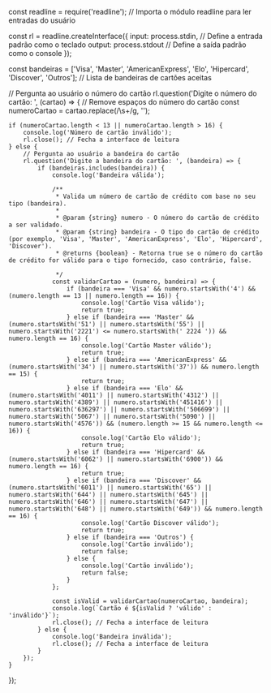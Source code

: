 
const readline = require('readline'); // Importa o módulo readline para ler entradas do usuário

const rl = readline.createInterface({
    input: process.stdin, // Define a entrada padrão como o teclado
    output: process.stdout // Define a saída padrão como o console
});

const bandeiras = ['Visa', 'Master', 'AmericanExpress', 'Elo', 'Hipercard', 'Discover', 'Outros']; // Lista de bandeiras de cartões aceitas

// Pergunta ao usuário o número do cartão
rl.question('Digite o número do cartão: ', (cartao) => {
    // Remove espaços do número do cartão
    const numeroCartao = cartao.replace(/\s+/g, '');

    if (numeroCartao.length < 13 || numeroCartao.length > 16) {
        console.log('Número de cartão inválido');
        rl.close(); // Fecha a interface de leitura
    } else {
        // Pergunta ao usuário a bandeira do cartão
        rl.question('Digite a bandeira do cartão: ', (bandeira) => {
            if (bandeiras.includes(bandeira)) {
                console.log('Bandeira válida');

                /**
                 * Valida um número de cartão de crédito com base no seu tipo (bandeira).
                 *
                 * @param {string} numero - O número do cartão de crédito a ser validado.
                 * @param {string} bandeira - O tipo do cartão de crédito (por exemplo, 'Visa', 'Master', 'AmericanExpress', 'Elo', 'Hipercard', 'Discover').
                 * @returns {boolean} - Retorna true se o número do cartão de crédito for válido para o tipo fornecido, caso contrário, false.
   
                 */
                const validarCartao = (numero, bandeira) => {
                    if (bandeira === 'Visa' && numero.startsWith('4') && (numero.length == 13 || numero.length == 16)) {
                        console.log('Cartão Visa válido');
                        return true;
                    } else if (bandeira === 'Master' && (numero.startsWith('51') || numero.startsWith('55') || numero.startsWith('2221') <= numero.startsWith(' 2224 ')) && numero.length == 16) {
                        console.log('Cartão Master válido');
                        return true;
                    } else if (bandeira === 'AmericanExpress' && (numero.startsWith('34') || numero.startsWith('37')) && numero.length == 15) {
                        return true;
                    } else if (bandeira === 'Elo' && (numero.startsWith('4011') || numero.startsWith('4312') || numero.startsWith('4389') || numero.startsWith('451416') || numero.startsWith('636297') || numero.startsWith('506699') || numero.startsWith('5067') || numero.startsWith('5090') || numero.startsWith('4576')) && (numero.length >= 15 && numero.length <= 16)) {
                        console.log('Cartão Elo válido');
                        return true;
                    } else if (bandeira === 'Hipercard' && (numero.startsWith('6062') || numero.startsWith('6900')) && numero.length == 16) {
                        return true;
                    } else if (bandeira === 'Discover' && (numero.startsWith('6011') || numero.startsWith('65') || numero.startsWith('644') || numero.startsWith('645') || numero.startsWith('646') || numero.startsWith('647') || numero.startsWith('648') || numero.startsWith('649')) && numero.length == 16) {
                        console.log('Cartão Discover válido');
                        return true;
                    } else if (bandeira === 'Outros') {
                        console.log('Cartão inválido');
                        return false;
                    } else {
                        console.log('Cartão inválido');
                        return false;
                    }
                };

                const isValid = validarCartao(numeroCartao, bandeira);
                console.log(`Cartão é ${isValid ? 'válido' : 'inválido'}`);
                rl.close(); // Fecha a interface de leitura
            } else {
                console.log('Bandeira inválida');
                rl.close(); // Fecha a interface de leitura
            }
        });
    }
});
